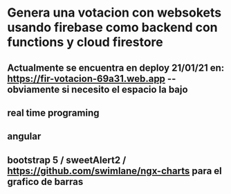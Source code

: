 # Genera una votacion con websokets usando firebase como backend con functions y cloud firestore
## Actualmente se encuentra en deploy 21/01/21 en: https://fir-votacion-69a31.web.app   --obviamente si necesito el espacio la bajo
## real time programing
## angular
## bootstrap 5 / sweetAlert2 / https://github.com/swimlane/ngx-charts para el grafico de barras
